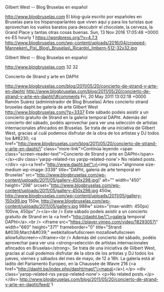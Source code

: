 Gilbert West -- Blog Bruselas en español

http://www.blogbruselas.com El blog-guía escrito por españoles en
Bruselas para los hispanoparlantes que viven aquí y para los turistas
que aprovechan los vuelos baratos para descubrir el chocolate, la
cerveza, la Grand Place y tantas otras cosas buenas. Sun, 13 Nov 2016
17:05:48 +0000 es-ES hourly 1 https://wordpress.org/?v=4.7.3
http://www.blogbruselas.com/wp-content/uploads/2016/04/cropped-Manneken\_Pis\_Blog\_Bruselas\_Ricardo\_Imbern-512-32x32.jpg

Gilbert West -- Blog Bruselas en español

http://www.blogbruselas.com 32 32

Concierto de Strand y arte en DAPht

http://www.blogbruselas.com/blog/2011/05/20/concierto-de-strand-y-arte-en-dapht/
http://www.blogbruselas.com/blog/2011/05/20/concierto-de-strand-y-arte-en-dapht/\#comments
Fri, 20 May 2011 13:02:18 +0000 Ramón Suárez (administrador de Blog
Bruselas) Artes concierto strand bruselas dapht.be galería de arte
Gilbert West http://www.blogbruselas.com/?p=3337 Este sábado podeis
asistir a un concierto gratuito de Strand en la galería temporal DAPht.
Además del concierto del sábado, podéis aprovechar para ver una
selección de artistas internacionales afincados en Bruselas. Se trata de
una iniciativa de Gilbert West, gracias al cuál podemos disfrutar de la
obra de los artistas y DJ todos los &\#8230; \<a
href=\"http://www.blogbruselas.com/blog/2011/05/20/concierto-de-strand-y-arte-en-dapht/\"
class=\"more-link\"\>Continúa leyendo \<span
class=\"screen-reader-text\"\>Concierto de Strand y arte en
DAPht\</span\>\</a\>\<div class=\'yarpp-related-rss
yarpp-related-none\'\> No related posts. \</div\> \<p\>\<a
href=\"http://www.dapht.be\"\>\<img class=\"alignnone size-medium
wp-image-3339\" title=\"DAPht, galería de arte temporal en Bruselas\"
src=\"http://www.blogbruselas.com/wp-content/uploads/2011/05/gallery-450x298.jpg\"
alt=\"\" width=\"450\" height=\"298\"
srcset=\"http://www.blogbruselas.com/wp-content/uploads/2011/05/gallery-450x298.jpg
450w,
http://www.blogbruselas.com/wp-content/uploads/2011/05/gallery-150x99.jpg
150w, http://www.blogbruselas.com/wp-content/uploads/2011/05/gallery.jpg
988w\" sizes=\"(max-width: 450px) 100vw, 450px\" /\>\</a\>\<br /\> Este
sábado podeis asistir a un concierto gratuito de Strand en la \<a
href=\"http://dapht.be/\"\>galería temporal DAPht\</a\>.\<br /\>
\<iframe src=\"https://player.vimeo.com/video/18293057\" width=\"660\"
height=\"371\" frameborder=\"0\" title=\"Strand &\#039;March&\#039;\"
webkitallowfullscreen mozallowfullscreen
allowfullscreen\>\</iframe\>\<br /\> Además del concierto del sábado,
podéis aprovechar para ver una \<strong\>selección de artistas
internacionales afincados en Bruselas\</strong\>. Se trata de una
iniciativa de Gilbert West, gracias al cuál podemos disfrutar de la obra
de los artistas y DJ todos los jueves, viernes y sábados del mes de
mayo, de 12 a 18h. La galería está al ladito del Parlamento Europeo, en
la Chaussée de Wavre 216 (\<a
href=\"http://dapht.be/index.php/dapht/map\"\>mapa\</a\>).\</p\> \<div
class=\'yarpp-related-rss yarpp-related-none\'\> \<p\>No related
posts.\</p\> \</div\>
http://www.blogbruselas.com/blog/2011/05/20/concierto-de-strand-y-arte-en-dapht/feed/
1
